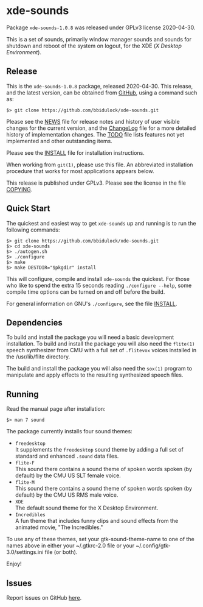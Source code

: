 [xde-sounds -- read me first file.  2020-04-30]: #

xde-sounds
===============

Package `xde-sounds-1.0.8` was released under GPLv3 license 2020-04-30.

This is a set of sounds, primarily window manager sounds and sounds for
shutdown and reboot of the system on logout, for the XDE (_X Desktop
Environment_).

Release
-------

This is the `xde-sounds-1.0.8` package, released 2020-04-30.  This
release, and the latest version, can be obtained from [GitHub][1], using
a command such as:

    $> git clone https://github.com/bbidulock/xde-sounds.git

Please see the [NEWS][3] file for release notes and history of user
visible changes for the current version, and the [ChangeLog][4] file for
a more detailed history of implementation changes.  The [TODO][5] file
lists features not yet implemented and other outstanding items.

Please see the [INSTALL][7] file for installation instructions.

When working from `git(1)`, please use this file.  An abbreviated
installation procedure that works for most applications appears below.

This release is published under GPLv3.  Please see the license in the
file [COPYING][9].


Quick Start
-----------

The quickest and easiest way to get `xde-sounds` up and running is to run
the following commands:

    $> git clone https://github.com/bbidulock/xde-sounds.git
    $> cd xde-sounds
    $> ./autogen.sh
    $> ./configure
    $> make
    $> make DESTDIR="$pkgdir" install

This will configure, compile and install `xde-sounds` the quickest.  For
those who like to spend the extra 15 seconds reading `./configure
--help`, some compile time options can be turned on and off before the
build.

For general information on GNU's `./configure`, see the file
[INSTALL][7].


Dependencies
------------

To build and install the package you will need a basic development
installation.  To build and install the package you will also need the
`flite(1)` speech synthesizer from CMU with a full set of `.flitevox`
voices installed in the /usr/lib/flite directory.

The build and install the package you will also need the `sox(1)`
program to manipulate and apply effects to the resulting synthesized
speech files.


Running
-------

Read the manual page after installation:

    $> man 7 sound

The package currently installs four sound themes:

- `freedesktop`  
It supplements the `freedesktop` sound theme by adding a full
set of standard and enhanced `.sound` data files.
- `flite-F`  
This sound there contains a sound theme of spoken words spoken (by
default) by the CMU US SLT female voice.
- `flite-M`  
This sound there contains a sound theme of spoken words spoken (by
default) by the CMU US RMS male voice.
- `XDE`  
The default sound theme for the X Desktop Environment.
- `Incredibles`  
A fun theme that includes funny clips and sound effects from the
animated movie, "The Incredibles."

To use any of these themes, set your gtk-sound-theme-name to one of the
names above in either your ~/.gtkrc-2.0 file or your
~/.config/gtk-3.0/settings.ini file (or both).


Enjoy!


Issues
------

Report issues on GitHub [here][2].


[1]: https://github.com/bbidulock/xde-sounds
[2]: https://github.com/bbidulock/xde-sounds/issues
[3]: https://github.com/bbidulock/xde-sounds/blob/master/NEWS
[4]: https://github.com/bbidulock/xde-sounds/blob/master/ChangeLog
[5]: https://github.com/bbidulock/xde-sounds/blob/master/TODO
[6]: https://github.com/bbidulock/xde-sounds/blob/master/COMPLIANCE
[7]: https://github.com/bbidulock/xde-sounds/blob/master/INSTALL
[8]: https://github.com/bbidulock/xde-sounds/blob/master/LICENSE
[9]: https://github.com/bbidulock/xde-sounds/blob/master/COPYING

[ vim: set ft=markdown sw=4 tw=72 nocin nosi fo+=tcqlorn spell: ]: #
